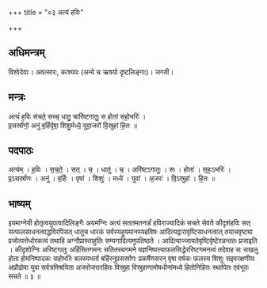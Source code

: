 +++
title = "०३ अत्यं हविः"

+++
## अधिमन्त्रम्
विश्वेदेवाः। अवत्सारः, काश्यपः (अन्ये च ऋषयो दृष्टलिङ्गाः)। जगती।

## मन्त्रः
अत्यं॑ ह॒विः स॑चते॒ सच्च॒ धातु॒ चारि॑ष्टगातुः॒ स होता॑ सहो॒भरिः॑ ।  
प्र॒सर्स्रा॑णो॒ अनु॑ ब॒र्हिर्वृषा॒ शिशु॒र्मध्ये॒ युवा॒जरो॑ वि॒स्रुहा॑ हि॒तः ॥

## पदपाठः
अत्य॑म् । ह॒विः । स॒च॒ते॒ । सत् । च॒ । धातु॑ । च॒ । अरि॑ष्टऽगातुः । सः । होता॑ । स॒हः॒ऽभरिः॑ ।  
प्र॒ऽसर्स्रा॑णः । अनु॑ । ब॒र्हिः । वृषा॑ । शिशुः॑ । मध्ये॑ । युवा॑ । अ॒जरः॑ । वि॒ऽस्रुहा॑ । हि॒तः ॥

## भाष्यम्
इयमाग्नेयी होतृत्वयुवत्वादिलिङ्गैः अयमग्निः अत्यं सततमतनार्हं हविराज्यादिकं सचते सेवते कीदृशंहविः सत् सत्फलसाधनत्वाद्धविरपिसत् धातुच धारकं सर्वस्यहूयमानस्यहविषः आदित्यद्वारावृष्टिसाधनत्वात् तयाचवृष्ट्या प्रजोत्पत्तेर्धारकत्वं तथाहि अग्नौप्रास्ताहुतिः सम्यगादित्यमुपतिष्ठते । आदित्याज्जायतेवृष्टिर्वृष्टेरन्नन्ततः प्रजाइति । कीदृशोग्निः अरिष्टगातुः अहिंसितगमनः सतितस्यगमने यज्ञनिष्पत्त्याफलसिद्धेररिष्टगमनत्वं तदेवाह सः सखलु होता होमनिष्पादकः सहोभरिः बलस्यभर्ता बर्हिरनुप्रसर्स्राणः प्रकर्षेणसरन् वृषा वर्षकः फलस्य शिशुः सइवरक्षणीयः अप्रौढोवा युवा सर्वत्रमिश्रयिता अजरोजरारहितः विस्रुहा विस्रुहाणामोषधीनांमध्ये हितोनिहितः स्थापितः एवंभूतः सचते ॥ ३ ॥
